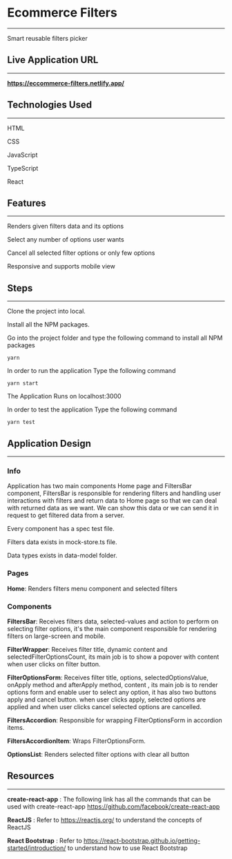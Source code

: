 # Ecommerce Filters

---

Smart reusable filters picker

## Live Application URL

---

**https://eccommerce-filters.netlify.app/**

## Technologies Used

---

HTML

CSS

JavaScript

TypeScript

React

## Features

---

Renders given filters data and its options

Select any number of options user wants

Cancel all selected filter options or only few options

Responsive and supports mobile view

## Steps

---

Clone the project into local.

Install all the NPM packages.

Go into the project folder and type the following command to install all NPM packages

`yarn`

In order to run the application Type the following command

`yarn start`

The Application Runs on localhost:3000

In order to test the application Type the following command

`yarn test`

## Application Design

---

### Info

Application has two main components Home page and FiltersBar component, FiltersBar is responsible for rendering filters and handling user interactions with filters and return data to Home page so that we can deal with returned data as we want.
We can show this data or we can send it in request to get filtered data from a server.

Every component has a spec test file.

Filters data exists in mock-store.ts file.

Data types exists in data-model folder.

### Pages

**Home**: Renders filters menu component and selected filters

### Components

**FiltersBar**: Receives filters data, selected-values and action to perform on selecting filter options, it's the main component responsible for rendering filters on large-screen and mobile.

**FilterWrapper**: Receives filter title, dynamic content and selectedFilterOptionsCount, its main job is to show a popover with content when user clicks on filter button.

**FilterOptionsForm**: Receives filter title, options, selectedOptionsValue, onApply method and afterApply method, content , its main job is to render options form and enable user to select any option, it has also two buttons apply and cancel button.
when user clicks apply, selected options are applied and when user clicks cancel selected options are cancelled.

**FiltersAccordion**: Responsible for wrapping FilterOptionsForm in accordion items.

**FiltersAccordionItem**: Wraps FilterOptionsForm.

**OptionsList**: Renders selected filter options with clear all button

## Resources

---

**create-react-app** : The following link has all the commands that can be used with create-react-app https://github.com/facebook/create-react-app

**ReactJS** : Refer to https://reactjs.org/ to understand the concepts of ReactJS

**React Bootstrap** : Refer to https://react-bootstrap.github.io/getting-started/introduction/ to understand how to use React Bootstrap
